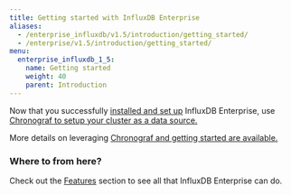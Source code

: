 ```yaml
---
title: Getting started with InfluxDB Enterprise
aliases:
  - /enterprise_influxdb/v1.5/introduction/getting_started/
  - /enterprise/v1.5/introduction/getting_started/
menu:
  enterprise_influxdb_1_5:
    name: Getting started
    weight: 40
    parent: Introduction
---
```


Now that you successfully [installed and set up](/enterprise_influxdb/v1.5/introduction/meta_node_installation/) InfluxDB Enterprise, use [Chronograf to setup your cluster as a data source.](/chronograf/latest/guides/monitor-an-influxenterprise-cluster/)

More details on leveraging [Chronograf and getting started are available.](/chronograf/latest/introduction/getting-started/)


### Where to from here?

Check out the [Features](/enterprise_influxdb/v1.5/features/) section to see all that
InfluxDB Enterprise can do.
